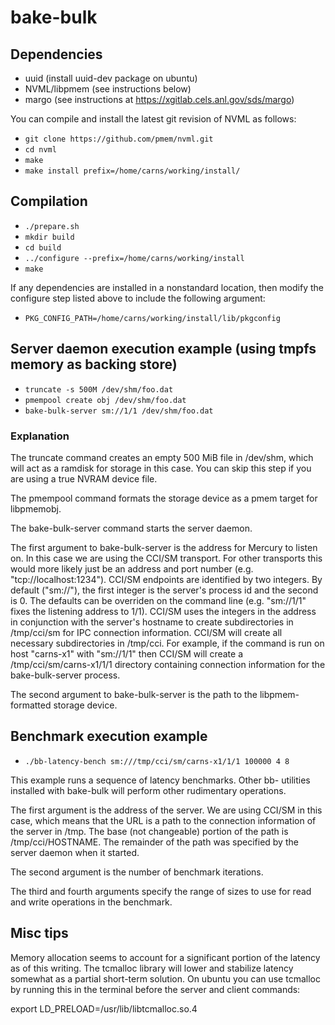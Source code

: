# bake-bulk

## Dependencies

* uuid (install uuid-dev package on ubuntu)
* NVML/libpmem (see instructions below)
* margo (see instructions at https://xgitlab.cels.anl.gov/sds/margo)

You can compile and install the latest git revision of NVML as follows:

* `git clone https://github.com/pmem/nvml.git`
* `cd nvml`
* `make`
* `make install prefix=/home/carns/working/install/`

## Compilation

* `./prepare.sh`
* `mkdir build`
* `cd build`
* `../configure --prefix=/home/carns/working/install`
* `make`

If any dependencies are installed in a nonstandard location, then
modify the configure step listed above to include the following argument:

* `PKG_CONFIG_PATH=/home/carns/working/install/lib/pkgconfig`


## Server daemon execution example (using tmpfs memory as backing store)

* `truncate -s 500M /dev/shm/foo.dat`
* `pmempool create obj /dev/shm/foo.dat`
* `bake-bulk-server sm://1/1 /dev/shm/foo.dat`

### Explanation

The truncate command creates an empty 500 MiB file in /dev/shm,
which will act as a ramdisk for storage in this case.  You can skip this step
if you are using a true NVRAM device file.

The pmempool command formats the storage device as a pmem target for
libpmemobj.

The bake-bulk-server command starts the server daemon.  

The first argument to bake-bulk-server is the address for Mercury to
listen on.  In this case we are using the CCI/SM transport.  For other
transports this would more likely just be an address and port number
(e.g. "tcp://localhost:1234").  CCI/SM endpoints are identified by two
integers.  By default ("sm://"), the first integer is the server's process
id and the second is 0.  The defaults can be overriden on the command
line (e.g. "sm://1/1" fixes the listening address to 1/1).  CCI/SM uses
the integers in the address in conjunction with the server's hostname
to create subdirectories in /tmp/cci/sm for IPC connection information.
CCI/SM will create all necessary subdirectories in /tmp/cci.  For example,
if the command is run on host "carns-x1" with "sm://1/1" then CCI/SM
will create a /tmp/cci/sm/carns-x1/1/1 directory containing connection
information for the bake-bulk-server process.

The second argument to bake-bulk-server is the path to the libpmem-formatted
storage device.

## Benchmark execution example

* `./bb-latency-bench sm:///tmp/cci/sm/carns-x1/1/1 100000 4 8`

This example runs a sequence of latency benchmarks.  Other bb- utilities
installed with bake-bulk will perform other rudimentary operations.

The first argument is the address of the server.  We are using CCI/SM in this
case, which means that the URL is a path to the connection information of the
server in /tmp.  The base (not changeable) portion of the path is
/tmp/cci/HOSTNAME.  The remainder of the path was specified by the server
daemon when it started.

The second argument is the number of benchmark iterations.

The third and fourth arguments specify the range of sizes to use for read and
write operations in the benchmark.

## Misc tips

Memory allocation seems to account for a significant portion of
the latency as of this writing.  The tcmalloc library will lower and
stabilize latency somewhat as a partial short-term solution.  On ubuntu
you can use tcmalloc by running this in the terminal before the server
and client commands:

export LD_PRELOAD=/usr/lib/libtcmalloc.so.4
